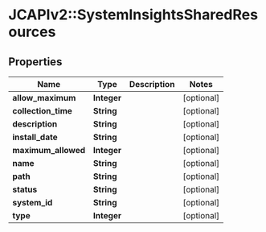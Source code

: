 # JCAPIv2::SystemInsightsSharedResources

## Properties
Name | Type | Description | Notes
------------ | ------------- | ------------- | -------------
**allow_maximum** | **Integer** |  | [optional] 
**collection_time** | **String** |  | [optional] 
**description** | **String** |  | [optional] 
**install_date** | **String** |  | [optional] 
**maximum_allowed** | **Integer** |  | [optional] 
**name** | **String** |  | [optional] 
**path** | **String** |  | [optional] 
**status** | **String** |  | [optional] 
**system_id** | **String** |  | [optional] 
**type** | **Integer** |  | [optional] 

